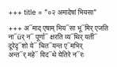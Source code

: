 +++
title = "०२ अमादेषां भियसा"

+++
अ᳓माद् एषाम् भिय᳓सा भू᳓मिर् एजति  
ना᳓üर् न᳓ पूर्णा᳓ क्षरति व्य᳓थिर् यती᳓  
दूरेदृ᳓शो ये᳓ चित᳓यन्त ए᳓मभिर्  
अन्त᳓र् महे᳓ विद᳓थे येतिरे न᳓रः